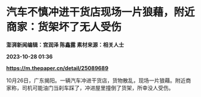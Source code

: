 # 汽车不慎冲进干货店现场一片狼藉，附近商家：货架坏了无人受伤
**澎湃新闻编辑：宫润泽 陈鑫露 素材来源：相关人士**

**2023-10-28 01:36**

**https://m.thepaper.cn/detail/25089689**

10月26日，广东揭阳。一辆汽车冲进干货店，货物散乱，现场一片狼藉。附近商家称，司机可能油门当刹车踩了，冲进屋里撞倒了货架，所幸没人受伤。